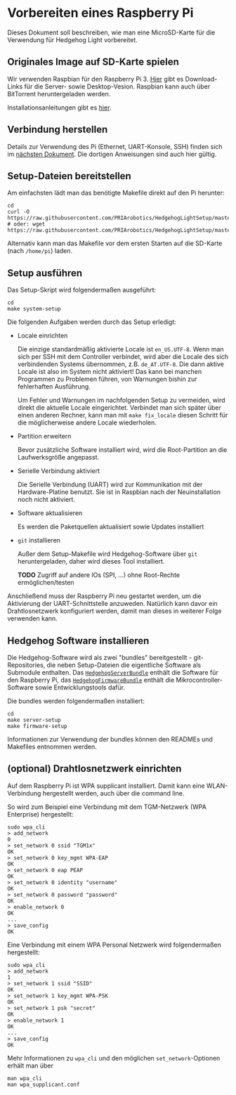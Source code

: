 # Vorbereiten eines Raspberry Pi

Dieses Dokument soll beschreiben, wie man eine MicroSD-Karte für die Verwendung für Hedgehog Light vorbereitet.

## Originales Image auf SD-Karte spielen

Wir verwenden Raspbian für den Raspberry Pi 3.
[Hier](https://www.raspberrypi.org/downloads/raspbian/) gibt es Download-Links für die Server- sowie Desktop-Vesion.
Raspbian kann auch über BitTorrent heruntergeladen werden.

Installationsanleitungen gibt es [hier](https://www.raspberrypi.org/documentation/installation/installing-images/README.md).

## Verbindung herstellen

Details zur Verwendung des Pi (Ethernet, UART-Konsole, SSH) finden sich im [nächsten Dokument](01-Working.md).
Die dortigen Anweisungen sind auch hier gültig.

## Setup-Dateien bereitstellen

Am einfachsten lädt man das benötigte Makefile direkt auf den Pi herunter:

    cd
    curl -O https://raw.githubusercontent.com/PRIArobotics/HedgehogLightSetup/master/Makefile
    # oder: wget https://raw.githubusercontent.com/PRIArobotics/HedgehogLightSetup/master/Makefile

Alternativ kann man das Makefile vor dem ersten Starten auf die SD-Karte (nach `/home/pi`) laden.

## Setup ausführen

Das Setup-Skript wird folgendermaßen ausgeführt:

    cd
    make system-setup

Die folgenden Aufgaben werden durch das Setup erledigt:

* Locale einrichten

  Die einzige standardmäßig aktivierte Locale ist `en_US.UTF-8`.
  Wenn man sich per SSH mit dem Controller verbindet, wird aber die Locale des sich verbindenden Systems übernommen, z.B. `de_AT.UTF-8`.
  Die dann aktive Locale ist also im System nicht aktiviert!
  Das kann bei manchen Programmen zu Problemen führen, von Warnungen bishin zur fehlerhaften Ausführung.

  Um Fehler und Warnungen im nachfolgenden Setup zu vermeiden, wird direkt die aktuelle Locale eingerichtet.
  Verbindet man sich später über einen anderen Rechner, kann man mit `make fix_locale` diesen Schritt für die möglicherweise andere Locale wiederholen.

* Partition erweitern

  Bevor zusätzliche Software installiert wird, wird die Root-Partition an die Laufwerksgröße angepasst.

* Serielle Verbindung aktiviert

  Die Serielle Verbindung (UART) wird zur Kommunikation mit der Hardware-Platine benutzt.
  Sie ist in Raspbian nach der Neuinstallation noch nicht aktiviert.

* Software aktualisieren

  Es werden die Paketquellen aktualisiert sowie Updates installiert

* `git` installieren

  Außer dem Setup-Makefile wird Hedgehog-Software über `git` heruntergeladen, daher wird dieses Tool installiert.

  **TODO** Zugriff auf andere IOs (SPI, …) ohne Root-Rechte ermöglichen/testen

Anschließend muss der Raspberry Pi neu gestartet werden, um die Aktivierung der UART-Schnittstelle anzuweden.
Natürlich kann davor ein Drahtlosnetzwerk konfiguriert werden, damit man dieses in weiterer Folge verwenden kann.

## Hedgehog Software installieren

Die Hedgehog-Software wird als zwei "bundles" bereitgestellt -
git-Repositories, die neben Setup-Dateien die eigentliche Software als Submodule enthalten.
Das [`HedgehogServerBundle`](https://github.com/PRIArobotics/HedgehogServerBundle) enthält die Software für den Raspberry Pi,
das [`HedgehogFirmwareBundle`](https://github.com/PRIArobotics/HedgehogFirmwareBundle) enthält die Mikrocontroller-Software sowie Entwicklungstools dafür.

Die bundles werden folgendermaßen installiert:

    cd
    make server-setup
    make firmware-setup

Informationen zur Verwendung der bundles können den READMEs und Makefiles entnommen werden.

## (optional) Drahtlosnetzwerk einrichten

Auf dem Raspberry Pi ist WPA supplicant installiert.
Damit kann eine WLAN-Verbindung hergestellt werden, auch über die command line.

So wird zum Beispiel eine Verbindung mit dem TGM-Netzwerk (WPA Enterprise) hergestellt:

    sudo wpa_cli
    > add_network
    0
    > set_network 0 ssid "TGM1x"
    OK
    > set_network 0 key_mgmt WPA-EAP
    OK
    > set_network 0 eap PEAP
    OK
    > set_network 0 identity "username"
    OK
    > set_network 0 password "password"
    OK
    > enable_network 0
    OK
    ...
    > save_config
    OK

Eine Verbindung mit einem WPA Personal Netzwerk wird folgendermaßen hergestellt:

    sudo wpa_cli
    > add_network
    1
    > set_network 1 ssid "SSID"
    OK
    > set_network 1 key_mgmt WPA-PSK
    OK
    > set_network 1 psk "secret"
    OK
    > enable_network 1
    OK
    ...
    > save_config
    OK

Mehr Informationen zu `wpa_cli` und den möglichen `set_network`-Optionen erhält man über

    man wpa_cli
    man wpa_supplicant.conf
